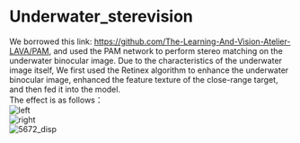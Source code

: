 # Underwater_sterevision
  We borrowed this link: https://github.com/The-Learning-And-Vision-Atelier-LAVA/PAM, and used the PAM network to perform stereo matching on the underwater binocular image. Due to the characteristics of the underwater image itself, We first used the Retinex algorithm to enhance the underwater binocular image, enhanced the feature texture of the close-range target, and then fed it into the model.  
  The effect is as follows：  
![left](https://user-images.githubusercontent.com/75468763/156276380-43d63817-4207-4276-8f9b-58895c1a6191.jpg)  
![right](https://user-images.githubusercontent.com/75468763/156277077-496393d2-962c-4bd5-91ff-a7a8a3b25643.jpg)  
![5672_disp](F://Disp_Reprocessing//UnderWater//5672.png)

